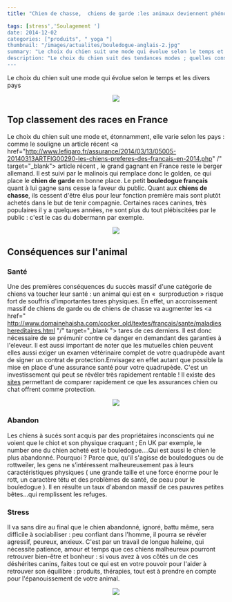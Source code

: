```yaml
---
title: "Chien de chasse,  chiens de garde :les animaux deviennent phénomènes de mode"

tags: [stress','Soulagement ']
date: 2014-12-02
categories: ["produits", " yoga "]
thumbnail: "/images/actualites/bouledogue-anglais-2.jpg"
summary: "Le choix du chien suit une mode qui évolue selon le temps et les divers pays"
description: "Le choix du chien suit des tendances modes ; quelles conséquences sur leur équilibre ou sur leur santé "
---
```


Le choix du chien suit une mode qui évolue selon le temps et les divers pays

<p align="center"><img src= "/images/actualites/bouledogue-anglais-2.jpg"></p>

## Top classement des races en France ##

Le choix du chien suit une mode et, étonnamment, elle varie selon les pays : comme le souligne un article récent <a href="http://www.lefigaro.fr/assurance/2014/03/13/05005-20140313ARTFIG00290-les-chiens-preferes-des-francais-en-2014.php" /" target="_blank"> article récent </a>, le grand gagnant en France reste le berger allemand. Il est suivi par le malinois qui remplace donc le golden, ce qui place le **chien de garde** en bonne place. Le petit **bouledogue français** quant à lui gagne sans cesse la faveur du public. Quant aux **chiens de chasse**, ils cessent d'être élus pour leur fonction première mais sont plutôt achetés dans le but de tenir compagnie.
                                                                                                                                                                                             Certaines races canines, très populaires il y a quelques années, ne sont plus du tout plébiscitées par le public : c'est le cas du dobermann par exemple.

<p align="center"><img src= "/images/actualites/malinois_puppy.jpg"></p>


## Conséquences sur l'animal ##
### Santé ###
Une des premières conséquences du succès massif d'une catégorie de chiens va toucher leur santé : un animal qui est en «  surproduction » risque fort de souffris d'importantes tares physiques. En effet, un accroissement massif de chiens de garde ou de chiens de chasse va augmenter les <a href=" http://www.domainehaisha.com/cocker_old/textes/francais/sante/maladieshereditaires.html "/" target="_blank "> tares </a> de ces derniers. Il est donc nécessaire de se prémunir contre ce danger en demandant des garanties à l'eleveur. Il est aussi important de noter que les mutuelles chien peuvent elles aussi exiger un examen vétérinaire complet de votre quadrupède avant de signer un contrat de protection.Envisagez en effet autant que possible la mise en place d'une assurance santé pour votre quadrupède. C'est un investissement qui peut se révéler très rapidement rentable ! Il existe des <a href="http://www.lelynx.fr/assurance-chiens-et-chats.aspx/" target="_blank">sites</a> permettant de comparer rapidement ce que les assurances chien ou chat offrent comme protection.

<p align="center"><img src= "/images/actualites/assurance-chiens.jpg"></p>

### Abandon ###
Les chiens à sucés sont acquis par des propriétaires inconscients qui ne voient que le chiot et son physique craquant ; En UK par exemple, le number one du chien acheté est le bouledogue....Qui est aussi le chien le plus abandonné. Pourquoi ? Parce que, qu'il s'agisse de bouledogues ou de rottweiler, les gens ne s’intéressent malheureusement pas à leurs caractéristiques physiques ( une grande taille et une force énorme pour le rott, un caractère tétu et des problèmes de santé, de peau pour le bouledogue ). Il en résulte un taux d'abandon massif de ces pauvres petites bêtes...qui remplissent les refuges.

### Stress ###
Il va sans dire au final que le chien abandonné, ignoré, battu même, sera difficile à sociabiliser : peu confiant dans l'homme, il pourra se révéler agressif, peureux, anxieux.
C'est par un travail de longue haleine, qui nécessite patience, amour et temps que ces chiens malheureux pourront retrouver bien-être et bonheur : si vous avez à vos côtés un de ces déshérites canins, faites tout ce qui est en votre pouvoir pour l'aider à retrouver son équilibre : produits, thérapies, tout est à prendre en compte pour l'épanouissement de votre animal.

<p align="center"><img src= "/images/actualites/chien-epanoui.jpg"></p>
